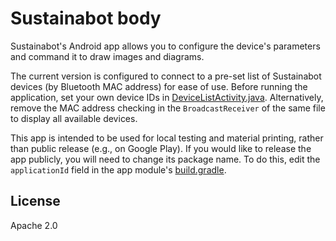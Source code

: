 # Sustainabot body
Sustainabot's Android app allows you to configure the device's parameters and command it to draw images and diagrams.

The current version is configured to connect to a pre-set list of Sustainabot devices (by Bluetooth MAC address) for ease of use. Before running the application, set your own device IDs in [DeviceListActivity.java](app/src/main/java/app/akexorcist/bluetoothspp/library/DeviceListActivity.java). Alternatively, remove the MAC address checking in the `BroadcastReceiver` of the same file to display all available devices.

This app is intended to be used for local testing and material printing, rather than public release (e.g., on Google Play). If you would like to release the app publicly, you will need to change its package name. To do this, edit the `applicationId` field in the app module's [build.gradle](app/build.gradle).

## License
Apache 2.0
